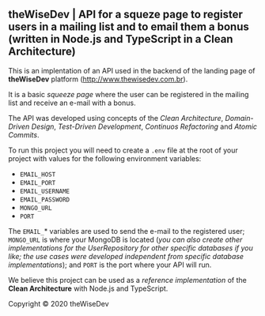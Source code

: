 ## theWiseDev | API for a squeze page to register users in a mailing list and to email them a bonus (written in Node.js and TypeScript in a Clean Architecture)

This is an implentation of an API used in the backend of the landing page of **theWiseDev** platform (http://www.thewisedev.com.br).

It is a basic *squeeze page* where the user can be registered in the mailing list and receive an e-mail with a bonus.

The API was developed using concepts of the *Clean Architecture*, *Domain-Driven Design*, *Test-Driven Development*, *Continuos Refactoring* and *Atomic Commits*.

To run this project you will need to create a `.env` file at the root of your project with values for the following environment variables:

* `EMAIL_HOST`
* `EMAIL_PORT`
* `EMAIL_USERNAME`
* `EMAIL_PASSWORD`
* `MONGO_URL`
* `PORT`

The `EMAIL_`* variables are used to send the e-mail to the registered user; `MONGO_URL` is where your MongoDB is located (*you can also create other implementations for the UserRepository for other specific databases if you like; the use cases were developed independent from specific database implementations*); and `PORT` is the port where your API will run.

We believe this project can be used as a *reference implementation* of the **Clean Architecture** with Node.js and TypeScript.

Copyright © 2020 theWiseDev